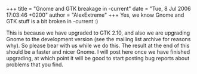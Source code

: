 +++
title = "Gnome and GTK breakage in -current"
date = "Tue, 8 Jul 2006 17:03:46 +0200"
author = "AlexExtreme"
+++
Yes, we know Gnome and GTK stuff is a bit broken in -current :)  
  

 This is because we have upgraded to GTK 2.10, and also we are upgrading Gnome to the development version (see the mailing list archive for reasons why). So please bear with us while we do this. The result at the end of this should be a faster and nicer Gnome. I will post here once we have finished upgrading, at which point it will be good to start posting bug reports about problems that you find.  

  
